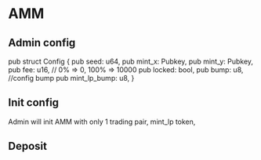 # AMM 

## Admin config
pub struct Config {
    pub seed: u64,
    pub mint_x: Pubkey,
    pub mint_y: Pubkey,
    pub fee: u16, // 0% => 0, 100% => 10000
    pub locked: bool,
    pub bump: u8, //config bump
    pub mint_lp_bump: u8,
}

## Init config
Admin will init AMM with only 1 trading pair, mint_lp token, 

## Deposit